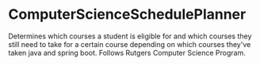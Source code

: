 # ComputerScienceSchedulePlanner
Determines which courses a student is eligible for and which courses they still need to take for a certain course depending on which courses they've taken java and spring boot. Follows Rutgers Computer Science Program.
